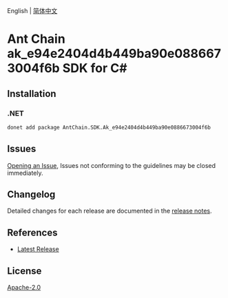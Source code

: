 English | [简体中文](README-CN.md)

# Ant Chain ak_e94e2404d4b449ba90e0886673004f6b SDK for C#

## Installation

### .NET

```bash
donet add package AntChain.SDK.Ak_e94e2404d4b449ba90e0886673004f6b
```

## Issues

[Opening an Issue](https://github.com/alipay/antchain-openapi-prod-sdk/issues/new), Issues not conforming to the guidelines may be closed immediately.

## Changelog

Detailed changes for each release are documented in the [release notes](./ChangeLog.md).

## References

* [Latest Release](https://github.com/alipay/antchain-openapi-prod-sdk/)

## License

[Apache-2.0](http://www.apache.org/licenses/LICENSE-2.0)
